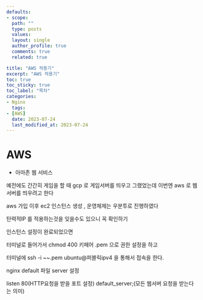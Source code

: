 ```yaml
---
defaults:
- scope:
  path: ""
  type: posts
  values:
  layout: single
  author_profile: true
  comments: true
  related: true

title: "AWS 적용기"
excerpt: "AWS 적용기"
toc: true
toc_sticky: true
toc_label: "목차"
categories:
- Nginx
  tags:
- [AWS]
  date: 2023-07-24
  last_modified_at: 2023-07-24
---
```


# AWS 
- 아마존 웹 서비스 

예전에도 간간히 게임을 할 때 gcp 로 게임서버를 띄우고 그랬었는데 이번엔 aws 로 웹 서버를 띄우려고 한다 

aws 가입 이후 ec2 인스턴스 생성 , 운영체제는 우분투로 진행하였다 

탄력적IP 를 적용하는것을 잊을수도 있으니 꼭 확인하기 

인스턴스 설정이 완료되었으면 

터미널로 들어가서  chmod 400 키페어 .pem  으로 권한 설정을 하고 

터미널에 ssh -i ~~.pem ubuntu@퍼블릭ipv4 을 통해서 접속을 한다. 



nginx default 파일 server 설정 

listen 80(HTTP요청을 받을 포트 설정) default_server;(모든 웹서버 요청을 받는다는 의미)

